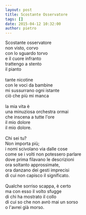 ```yaml
---
layout: post
title: Scostante Osservatore
tags: []
date: 2015-04-12 10:32:00
author: pietro
---
```

Scostante osservatore<br/>non visto, corvo<br/>con lo sguardo torvo<br/>e il cuore infranto<br/>trattengo a stento<br/>il pianto<br/><br/>tante nicotine<br/>con le voci da bambine<br/>mi sussurrano ogni istante<br/>ciò che più mi manca<br/><br/>la mia vita è<br/>una minuziosa orchestra ormai<br/>che inscena a tutte l'ore<br/>il mio dolore<br/>il mio dolore.<br/><br/>Chi sei tu?<br/>Non importa più;<br/>i nomi scivolano via dalle cose<br/>come se i volti non potessero parlare<br/>dove prima filavano le descrizioni<br/>ora soltanto approssimate,<br/>ora danzano dei gesti imprecisi<br/>di cui non capisco il significato.<br/><br/>Qualche sorriso scappa, è certo<br/>ma con esso il volto sfugge<br/>di chi ha mostrato il collo<br/>di cui so che non avrò mai un sorso<br/>o l'avrei già morso.

